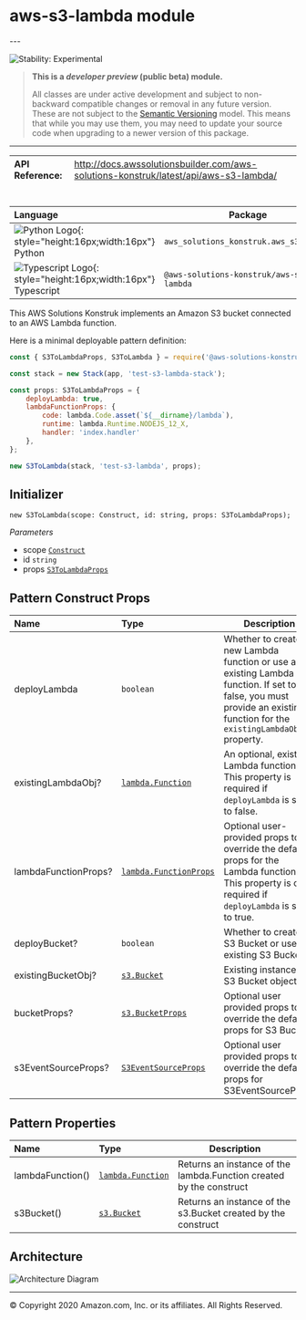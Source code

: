 # aws-s3-lambda module

<!--BEGIN STABILITY BANNER-->---


![Stability: Experimental](https://img.shields.io/badge/stability-Experimental-important.svg?style=for-the-badge)

> **This is a *developer preview* (public beta) module.**
>
> All classes are under active development and subject to non-backward compatible changes or removal in any
> future version. These are not subject to the [Semantic Versioning](https://semver.org/) model.
> This means that while you may use them, you may need to update your source code when upgrading to a newer version of this package.

---
<!--END STABILITY BANNER-->

| **API Reference**:| <span style="font-weight: normal">http://docs.awssolutionsbuilder.com/aws-solutions-konstruk/latest/api/aws-s3-lambda/</span>|
|:-------------|:-------------|

<div style="height:8px"></div>

| **Language**     | **Package**        |
|:-------------|-----------------|
|![Python Logo](https://docs.aws.amazon.com/cdk/api/latest/img/python32.png){: style="height:16px;width:16px"} Python|`aws_solutions_konstruk.aws_s3_lambda`|
|![Typescript Logo](https://docs.aws.amazon.com/cdk/api/latest/img/typescript32.png){: style="height:16px;width:16px"} Typescript|`@aws-solutions-konstruk/aws-s3-lambda`|

This AWS Solutions Konstruk implements an Amazon S3 bucket connected to an AWS Lambda function.

Here is a minimal deployable pattern definition:

```javascript
const { S3ToLambdaProps, S3ToLambda } = require('@aws-solutions-konstruk/aws-s3-lambda');

const stack = new Stack(app, 'test-s3-lambda-stack');

const props: S3ToLambdaProps = {
    deployLambda: true,
    lambdaFunctionProps: {
        code: lambda.Code.asset(`${__dirname}/lambda`),
        runtime: lambda.Runtime.NODEJS_12_X,
        handler: 'index.handler'
    },
};

new S3ToLambda(stack, 'test-s3-lambda', props);

```

## Initializer

```text
new S3ToLambda(scope: Construct, id: string, props: S3ToLambdaProps);
```

*Parameters*

* scope [`Construct`](https://docs.aws.amazon.com/cdk/api/latest/docs/@aws-cdk_core.Construct.html)
* id `string`
* props [`S3ToLambdaProps`](#pattern-construct-props)

## Pattern Construct Props

| **Name**     | **Type**        | **Description** |
|:-------------|:----------------|-----------------|
|deployLambda|`boolean`|Whether to create a new Lambda function or use an existing Lambda function. If set to false, you must provide an existing function for the `existingLambdaObj` property.|
|existingLambdaObj?|[`lambda.Function`](https://docs.aws.amazon.com/cdk/api/latest/docs/@aws-cdk_aws-lambda.Function.html)|An optional, existing Lambda function. This property is required if `deployLambda` is set to false.|
|lambdaFunctionProps?|[`lambda.FunctionProps`](https://docs.aws.amazon.com/cdk/api/latest/docs/@aws-cdk_aws-lambda.FunctionProps.html)|Optional user-provided props to override the default props for the Lambda function. This property is only required if `deployLambda` is set to true.|
|deployBucket?|`boolean`|Whether to create a S3 Bucket or use an existing S3 Bucket|
|existingBucketObj?|[`s3.Bucket`](https://docs.aws.amazon.com/cdk/api/latest/docs/@aws-cdk_aws-s3.Bucket.html)|Existing instance of S3 Bucket object|
|bucketProps?|[`s3.BucketProps`](https://docs.aws.amazon.com/cdk/api/latest/docs/@aws-cdk_aws-s3.BucketProps.html)|Optional user provided props to override the default props for S3 Bucket|
|s3EventSourceProps?|[`S3EventSourceProps`](https://docs.aws.amazon.com/cdk/api/latest/docs/@aws-cdk_aws-lambda-event-sources.S3EventSourceProps.html)|Optional user provided props to override the default props for S3EventSourceProps|

## Pattern Properties

| **Name**     | **Type**        | **Description** |
|:-------------|:----------------|-----------------|
|lambdaFunction()|[`lambda.Function`](https://docs.aws.amazon.com/cdk/api/latest/docs/@aws-cdk_aws-lambda.Function.html)|Returns an instance of the lambda.Function created by the construct|
|s3Bucket()|[`s3.Bucket`](https://docs.aws.amazon.com/cdk/api/latest/docs/@aws-cdk_aws-s3.Bucket.html)|Returns an instance of the s3.Bucket created by the construct|

## Architecture

![Architecture Diagram](architecture.png)

---


© Copyright 2020 Amazon.com, Inc. or its affiliates. All Rights Reserved.
